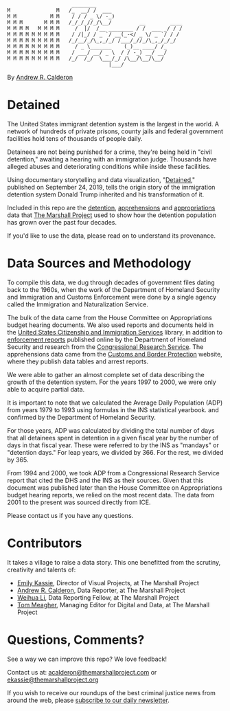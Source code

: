 ```
                     ________                            
M               M   /_  __/ /  ___                       
M M           M M    / / / _ \/ -_)                      
M M M       M M M   /_/_/_//_/\__/         __        ____
M M M M   M M M M     /  |/  /__ ________ / /  ___ _/ / /
M M M M M M M M M    / /|_/ / _ `/ __(_-</ _ \/ _ `/ / /
M M M M M M M M M   /_/__/_/\_,_/_/ /___/_//_/\_,_/_/_/  
M M M M M M M M M     / _ \_______    (_)__ ____/ /_     
M M M M M M M M M    / ___/ __/ _ \  / / -_) __/ __/     
M M M M M M M M M   /_/  /_/  \___/_/ /\__/\__/\__/     
                                 |___/  
```

By [Andrew R. Calderon](https://www.themarshallproject.org/staff/andrew-r.-calderon)

# Detained
The United States immigrant detention system is the largest in the world. A network of hundreds of private prisons, county jails and federal government facilities hold tens of thousands of people daily.

Detainees are not being punished for a crime, they're being held in "civil detention," awaiting a hearing with an immigration judge. Thousands have alleged abuses and deteriorating conditions while inside these facilities.

Using documentary storytelling and data visualization, "[Detained](https://www.themarshallproject.org/2019/09/24/detained)," published on September 24, 2019, tells the origin story of the immigration detention system Donald Trump inherited and his transformation of it.

Included in this repo are the [detention](!appropriations.csv), [apprehensions](LINK) and [appropriations](LINK) data that [The Marshall Project](https://www.themarshallproject.org) used to show how the detention population has grown over the past four decades.

If you'd like to use the data, please read on to understand its provenance.

# Data Sources and Methodology

To compile this data, we dug through decades of government files dating back to the 1960s, when the work of the Department of Homeland Security and Immigration and Customs Enforcement were done by a single agency called the Immigration and Naturalization Service.

The bulk of the data came from the House Committee on Appropriations budget hearing documents. We also used reports and documents held in the [United States Citizenship and Immigration Services](https://www.uscis.gov/library) library, in addition to [enforcement reports](https://www.dhs.gov/immigration-statistics/enforcement-actions) published online by the Department of Homeland Security and research from the [Congressional Research Service](https://crsreports.congress.gov). The apprehensions data came from the [Customs and Border Protection](https://www.cbp.gov/newsroom/media-resources/stats) website, where they publish data tables and arrest reports.

We were able to gather an almost complete set of data describing the growth of the detention system. For the years 1997 to 2000, we were only able to acquire partial data.

It is important to note that we calculated the Average Daily Population (ADP) from years 1979 to 1993 using formulas in the INS statistical yearbook. and confirmed by the Department of Homeland Security.

For those years, ADP was calculated by dividing the total number of days that all detainees spent in detention in a given fiscal year by the number of days in that fiscal year. These were referred to by the INS as "mandays" or "detention days." For leap years, we divided by 366. For the rest, we divided by 365.   

From 1994 and 2000, we took ADP from a Congressional Research Service report that cited the DHS and the INS as their sources. Given that this document was published later than the House Committee on Appropriations budget hearing reports, we relied on the most recent data. The data from 2001 to the present was sourced directly from ICE.

Please contact us if you have any questions.

# Contributors
It takes a village to raise a data story. This one benefitted from the scrutiny, creativity and talents of:

- [Emily Kassie](https://www.themarshallproject.org/staff/emily-kassie), Director of Visual Projects, at The Marshall Project
- [Andrew R. Calderon](https://www.themarshallproject.org/staff/andrew-r.-calderon), Data Reporter, at The Marshall Project
- [Weihua Li](https://www.themarshallproject.org/staff/weihua-li), Data Reporting Fellow, at The Marshall Project
- [Tom Meagher](https://www.themarshallproject.org/staff/tom-meagher), Managing Editor for Digital and Data, at The Marshall Project


# Questions, Comments?
See a way we can improve this repo? We love feedback!

Contact us at: acalderon@themarshallproject.com or ekassie@themarshallproject.org

If you wish to receive our roundups of the best criminal justice news from around the web, please [subscribe to our daily newsletter](https://themarshallproject.us3.list-manage.com/subscribe?u=a92567c13cca06b470824aead&id=5e02cdad9d).
